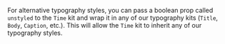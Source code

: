 For alternative typography styles, you can pass a boolean prop called `unstyled` to the `Time` kit and wrap it in any of our typography kits (`Title`, `Body`, `Caption`, etc.). This will allow the `Time` kit to inherit any of our typography styles.